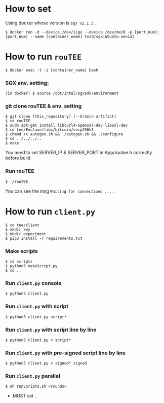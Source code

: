 <!--
# rouTEE
-->

# How to set

Using docker whose version is `sgx v2.1.3` .

```
$ docker run -d --device /dev/isgx --device /dev/mei0 -p [port_num]:[port_num] --name [container_name] tozd/sgx:ubuntu-xenial
```

# How to run `rouTEE`

```
$ docker exec -t -i [container_name] bash
```

### SGX env. setting:
```
(in docker) $ source /opt/intel/sgxsdk/environment
```

### git clone rouTEE & env. setting

```
$ git clone [this_repository] [--branch artifact]
$ cd rouTEE
$ sudo apt-get install libcurl4-openssl-dev libssl-dev
$ cd tee/Enclave/libs/bitcoin/secp256k1
$ chmod +x autogen.sh && ./autogen.sh && ./configure
$ cd ../../../..
$ make
```

You need to set SERVER_IP & SERVER_PORT in App/routee.h correctly before build

### Run rouTEE

```
$ ./rouTEE
```

You can see the msg `Waiting for connections ...` .

# How to run `client.py`

```
$ cd tee/client
$ mkdir key
$ mkdir experiment
$ pip3 install -r requirements.txt
```

### Make scripts
```
$ cd scripts
$ python3 makeScript.py
$ cd ..
```

### Run `client.py` console
```
$ python3 client.py
```

### Run `client.py` with script
```
$ python3 client.py script*
```

<!--
### Run `client.py` with pre-signed script
```
$ python3 client.py signed*
```
-->

### Run `client.py` with script line by line
```
$ python3 client.py < script*
```

### Run `client.py` with pre-signed script line by line
```
$ python3 client.py < signed* signed
```

### Run `client.py` parallel
```
$ sh runScripts.sh <rounds>
```

* MUST set <rounds> .
